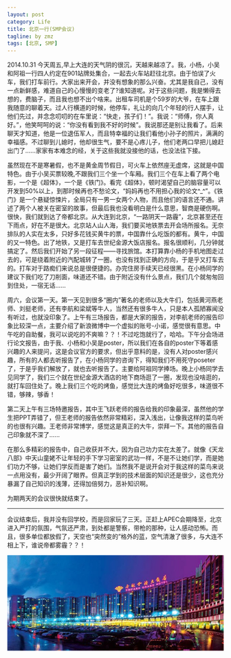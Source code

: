 ```yaml
---
layout: post
category: Life
title: 北京一行(SMP会议)
tagline: by zmz
tags: [北京, SMP]
---
```


2014.10.31
今天周五,早上大连的天气阴的很沉，天越来越凉了。我，小杨，小吴和阿祖一行四人约定在901站牌处集合，一起去火车站赶往北京。由于怕误了火车，我们打车前行。大家出来开会，并没有想象的那么兴奋。尤其是我自己，没有一点新鲜感，难道自己的心慢慢的变老了?谁知道呢。对于这些问题，我是懒得去想的，费脑子，而且我也想不出个啥来。出租车司机是个59岁的大爷，在车上跟我随意的聊着天。过人行横道的时候，他停车，礼让的向几个年轻的行人摆手，让他们先过，并念念叨叨的在车里说：“快走，孩子们！”。我说：“师傅，你人真好。”，他笑呵呵的说：“你没有看到我不好的时候”。我说那还是别让我看了。后来聊天才知道，他是一位退伍军人，而且特幸福的让我们看他小孙子的照片，满满的幸福感。不过聊到儿媳时，他却很生气，要不是心疼儿子，他们老两口早把儿媳赶出门了……家家有本难念的经，关于这些我就没接他的话，也没法往下接。

<!--more-->

虽然现在不是寒暑假，也不是黄金周节假日，可火车上依然座无虚席，这就是中国特色。由于小吴买票较晚,不跟我们三个坐一个车厢。我们三个在车上看了两个电影，一个是《超体》，一个是《铁门》。看完《超体》，顿时渴望自己的脑容量可以开发到50%以上，到那时候再也不愁论文，“妈妈再也不用担心我的论文^_^”。《铁门》是一个悬疑惊悚片，全局只有一男一女两个人物，而且他们的语言还不通。讲述了两个人被关在密室的故事，但最后我也没看明白是什么意思，智商是硬伤啊。很快，我们就到达了帝都北京。从大连到北京，“一路阴天一路霾”，北京甚至还在下雨点，好在不是很大。北京站人山人海，我们要买地铁票去开会场所报名。无奈排队的人实在太多，只好多花钱买黄牛的票，中国靠什么吃饭的都有。黄牛，中国的又一特色。出了地铁，又是打车去世纪金源大饭店报名。报名很顺利，几分钟就搞定了。然后我们开始了另一段征程——寻找旅馆。本打算靠小杨的手机地图走过去的，可是绕着附近的汽配城转了一圈，也没有找到正确的方向，于是乎又打车去的。打车对于路痴们来说总是很便捷的。办完住房手续天已经很黑。在小杨同学的建议下我们吃了刀削面，味道还不错。由于附近没有什么景点，我们几个就匆匆回到住处，一宿无话......

周六，会议第一天。第一天见到很多“圈内”著名的老师以及大牛们，包括黄河燕老师、刘挺老师，还有李航和梁斌等牛人，当然还有很多牛人，只是本人孤陋寡闻没有听过，也就没印象了。上午有三场报告，都是大家的报告，对李航老师的报告印象比较深一点，主要介绍了新浪微博中一个虚拟的账号-小诺，感觉很有意思。中午吃的自助餐，我可以说吃的不爽嘛？？！不过吃饱就行了，哈哈。下午分会场进行论文报告，由于我、小杨和小吴是poster，所以我们在各自的poster下等着感兴趣的人来提问，这是会议官方的要求，但出乎意料的是，没有人对poster感兴趣，所有的人都去听报告了，在小杨同学的咨询下，得知我们不用死守poseter了，于是乎我们解放了，就也去听报告了。主要给阿祖同学捧场。晚上小杨同学去见同学了，我们三个就在世纪金源大酒店的地下商场逛了一圈，发现也没啥逛的，就打车回住处了。晚上我们三个吃的烤鱼，感觉比大连的烤鱼好吃很多，味道很不错，够辣，够香！

第二天上午有三场特邀报告，其中王飞跃老师的报告给我的印象最深，虽然他的学生把PPT弄错了，但王老师的报告依然非常精彩，深入浅出，让像我这样的菜鸟听的也很有兴趣。王老师非常博学，感觉这是真正的大牛，崇拜一下。其他的报告自己印象就不深了......

在那么多精彩的报告中，自己收获并不大，因为自己功力实在太差了。就像《天龙八部》中天山童姥不让年轻的手下学习密室的武功一样，不是不让她们学，而是她们功力不够，让她们学反而是害了她们。当然我不是说开会对于我这样的菜鸟来说一点用没有，最少开阔了眼界。但真正学到的技术层面的知识还是很少，这也充分暴漏了自己知识的浅薄，还得加倍努力，恶补知识啊。

为期两天的会议很快就结束了。

***

会议结束后，我并没有回学校，而是回家玩了三天。正赶上APEC会期降至，北京进入严打的氛围，气氛还严肃，到处都是警察，带枪的那种，让人感动恐怖。而且，很多单位都放假了，天空也“突然变的”格外的蓝，空气清澈了很多，与大连不相上下，谁说帝都雾霾？？！

![北京世纪金源大饭店](/img/EmparkGrandHotel.jpg)